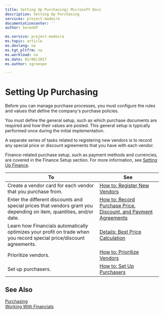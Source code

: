```yaml
---
title: Setting Up Purchasing| Microsoft Docs
description: Setting Up Purchasing
services: project-madeira
documentationcenter: ''
author: SorenGP

ms.service: project-madeira
ms.topic: article
ms.devlang: na
ms.tgt_pltfrm: na
ms.workload: na
ms.date: 02/08/2017
ms.author: sgroespe

---
```

# Setting Up Purchasing
Before you can manage purchase processes, you must configure the rules and values that define the company's purchase policies.

You must define the general setup, such as which purchase documents are required and how their values are posted. This general setup is typically performed once during the initial implementation.

A separate series of tasks related to registering new vendors is to record any special price or discount agreements that you have with each vendor.

Finance-related purchase setup, such as payment methods and currencies, are covered in the Finance Setup section. For more information, see [Setting Up Finance](finance-setup-finance.md).

| To | See |
| --- | --- |
| Create a vendor card for each vendor that you purchase from. |[How to: Register New Vendors](purchasing-how-register-new-vendors.md) |
| Enter the different discounts and special prices that vendors grant you depending on item, quantities, and/or date. |[How to: Record Purchase Price, Discount, and Payment Agreements](purchasing-how-record-purchase-price-discount-payment-agreements.md) |
|Learn how Financials automatically optimizes your profit on trade when you record special price/discount agreements.|[Details: Best Price Calculation](details-best-price-calculation.md) | 
| Prioritize vendors. |[How to: Prioritize Vendors](purchasing-how-prioritize-vendors.md) |
| Set up purchasers. |[How to: Set Up Purchasers](purchasing-how-setup-purchasers.md) |

## See Also
[Purchasing](purchasing-manage-purchasing.md)  
[Working With Financials](ui-work-product.md)
